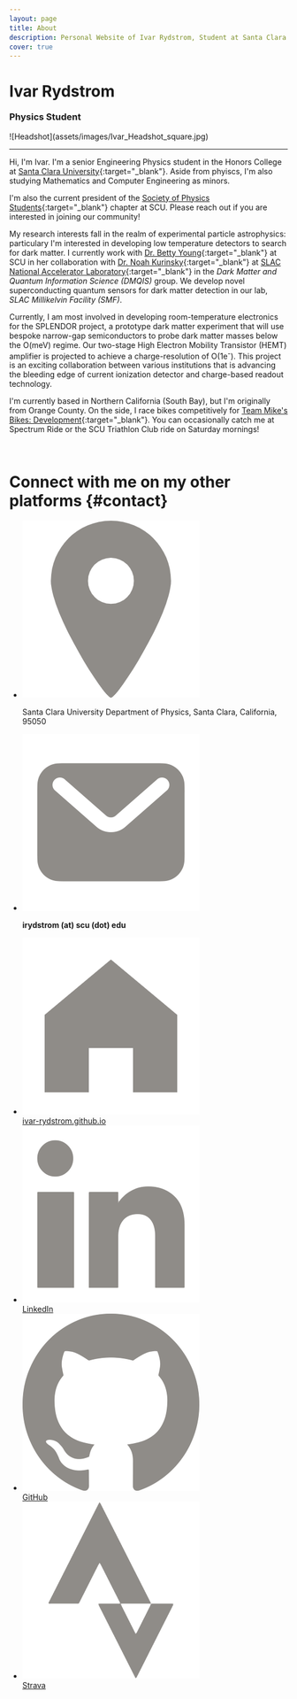 ```yaml
---
layout: page
title: About
description: Personal Website of Ivar Rydstrom, Student at Santa Clara University
cover: true
---
```

<style>article header {display: none;}</style>
<div class='h1 heading' markdown='1'>
<div markdown='1'>

# Ivar Rydstrom

<h3 class="subtitle" style="margin-top: 0px">Physics Student</h3>
</div>
![Headshot](assets/images/Ivar_Headshot_square.jpg)
</div>

<hr>

Hi, I'm Ivar. I'm a senior Engineering Physics student in the Honors College at [Santa Clara University](https://www.scu.edu/cas/physics/){:target="_blank"}. Aside from phyiscs, I'm also studying Mathematics and Computer Engineering as minors.

I'm also the current president of the [Society of Physics Students](https://www.instagram.com/scu.sps/){:target="_blank"} chapter at SCU. Please reach out if you are interested in joining our community!

My research interests fall in the realm of experimental particle astrophysics: particulary I'm interested in developing low temperature detectors to search for dark matter. I currently work with [Dr. Betty Young](https://www.scu.edu/cas/physics/faculty/betty-a-young/){:target="_blank"} at SCU in her collaboration with [Dr. Noah Kurinsky](https://kipac.stanford.edu/people/noah-kurinsky-0){:target="_blank"} at [SLAC National Accelerator Laboratory](https://www6.slac.stanford.edu/){:target="_blank"} in the *Dark Matter and Quantum Information Science (DMQIS)* group. We develop novel superconducting quantum sensors for dark matter detection in our lab, *SLAC Millikelvin Facility (SMF)*.

Currently, I am most involved in developing room-temperature electronics for the SPLENDOR project, a prototype dark matter experiment that will use bespoke narrow-gap semiconductors to probe dark matter masses below the O(meV) regime. Our two-stage High Electron Mobility Transistor (HEMT) amplifier is projected to achieve a charge-resolution of O(1e<sup>-</sup>). This project is an exciting collaboration between various institutions that is advancing the bleeding edge of current ionization detector and charge-based readout technology.

I'm currently based in Northern California (South Bay), but I'm originally from Orange County. On the side, I race bikes competitively for [Team Mike's Bikes: Development](https://www.teammikesbikes.com/){:target="_blank"}. You can occasionally catch me at Spectrum Ride or the SCU Triathlon Club ride on Saturday mornings!

<br>

<div class="h1" id="contact-heading" markdown="1">

# Connect with me on my other platforms {#contact}

</div>
<div class="info-section">
    <ul>
        <li>
            <div><img src="assets/images/location-pin.png" alt="location"></div>
            <p class="bold">Santa Clara University Department of Physics, Santa Clara, California, 95050</p>
        </li>
        <li>
            <div><img src="assets/images/mail-pin.png"></div>
            <p style="font-weight:bold">irydstrom (at) scu (dot) edu</p>        
        </li>
        <li>
            <div><img src="assets/images/web-pin.png" alt="website"></div>
            <a href="https://ivar-rydstrom.github.io/" class="bold" target="_blank">ivar-rydstrom.github.io</a>
        </li>
        <li>
            <div><img src="assets/images/linkedin-pin.png"></div>
            <a href="https://www.linkedin.com/in/ivar-rydstrom/" class="bold" target="_blank">LinkedIn</a>
        </li>
        <li>
            <div><img src="assets/images/github-pin.png"></div>
            <a href="https://github.com/Ivar-Rydstrom" class="bold" target="_blank">GitHub</a>
        </li>
        <li>
            <div><img src="assets/images/strava-pin.png"></div>
            <a href="https://www.strava.com/athletes/69009354" class="bold" target="_blank">Strava</a>
        </li>
    </ul>
</div>
